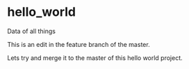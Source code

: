 # hello_world
Data of all things

This is an edit in the feature branch of the master. 

Lets try and merge it to the master of this hello world project.
